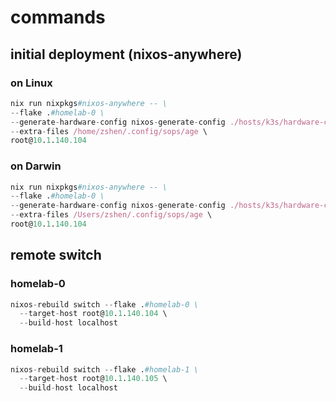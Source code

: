 # commands

## initial deployment (nixos-anywhere)

### on Linux

```nix
nix run nixpkgs#nixos-anywhere -- \
--flake .#homelab-0 \
--generate-hardware-config nixos-generate-config ./hosts/k3s/hardware-configuration-homelab-0.nix \
--extra-files /home/zshen/.config/sops/age \
root@10.1.140.104
```

### on Darwin

```nix
nix run nixpkgs#nixos-anywhere -- \
--flake .#homelab-0 \
--generate-hardware-config nixos-generate-config ./hosts/k3s/hardware-configuration-homelab-0.nix \
--extra-files /Users/zshen/.config/sops/age \
root@10.1.140.104
```

## remote switch

### homelab-0

```nix
nixos-rebuild switch --flake .#homelab-0 \
  --target-host root@10.1.140.104 \
  --build-host localhost
```

### homelab-1

```nix
nixos-rebuild switch --flake .#homelab-1 \
  --target-host root@10.1.140.105 \
  --build-host localhost
```
